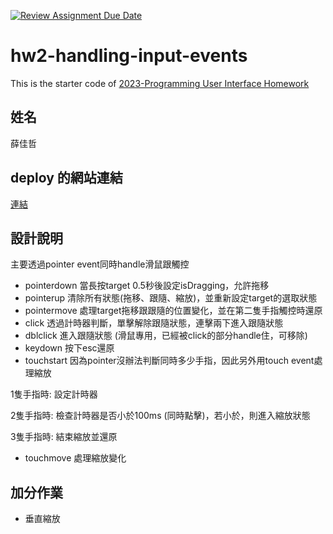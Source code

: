 [![Review Assignment Due Date](https://classroom.github.com/assets/deadline-readme-button-8d59dc4de5201274e310e4c54b9627a8934c3b88527886e3b421487c677d23eb.svg)](https://classroom.github.com/a/vtMjwcap)
# hw2-handling-input-events
This is the starter code of [2023-Programming User Interface Homework](https://hackmd.io/@akairisu/HkUibgmx3)
## 姓名
薛佳哲
## deploy 的網站連結
[連結](https://fluffy-horse-c1d8ee.netlify.app/)
## 設計說明
主要透過pointer event同時handle滑鼠跟觸控
* pointerdown
當長按target 0.5秒後設定isDragging，允許拖移
* pointerup
清除所有狀態(拖移、跟隨、縮放)，並重新設定target的選取狀態
* pointermove
處理target拖移跟跟隨的位置變化，並在第二隻手指觸控時還原
* click
透過計時器判斷，單擊解除跟隨狀態，連擊兩下進入跟隨狀態
* dblclick
進入跟隨狀態 (滑鼠專用，已經被click的部分handle住，可移除)
* keydown
按下esc還原
* touchstart
因為pointer沒辦法判斷同時多少手指，因此另外用touch event處理縮放

1隻手指時: 設定計時器

2隻手指時: 檢查計時器是否小於100ms (同時點擊)，若小於，則進入縮放狀態

3隻手指時: 結束縮放並還原
* touchmove
處理縮放變化
## 加分作業
* 垂直縮放
